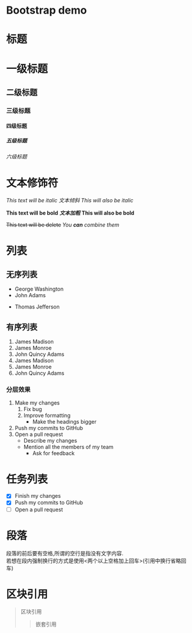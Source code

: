 # Bootstrap demo

# 标题
# 一级标题
## 二级标题
### 三级标题
#### 四级标题
##### 五级标题
###### 六级标题

# 文本修饰符
 *This text will be italic*
 *文本倾斜*
 _This will also be italic_

**This text will be bold**
_**文本加粗**_
__This will also be bold__

~~This text will be delete~~
_You **can** combine them_

# 列表
## 无序列表
- George Washington
- John Adams
* Thomas Jefferson
## 有序列表
1. James Madison
2. James Monroe
3. John Quincy Adams
1. James Madison
1. James Monroe
1. John Quincy Adams
### 分层效果
1. Make my changes
   1. Fix bug
   2. Improve formatting
      * Make the headings bigger
2. Push my commits to GitHub
3. Open a pull request
   * Describe my changes
   * Mention all the members of my team
     * Ask for feedback
# 任务列表
- [x] Finish my changes
- [x] Push my commits to GitHub
- [ ] Open a pull request
# 段落
段落的前后要有空格,所谓的空行是指没有文字内容.  
若想在段内强制换行的方式是使用<两个以上空格加上回车>(引用中换行省略回车)
 # 区块引用
 >区块引用
 >>嵌套引用
